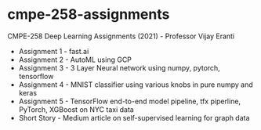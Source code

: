 # cmpe-258-assignments
CMPE-258 Deep Learning Assignments (2021) - Professor Vijay Eranti
* Assignment 1 - fast.ai
* Assignment 2 - AutoML using GCP 
* Assignment 3 - 3 Layer Neural network using numpy, pytorch, tensorflow
* Assignment 4 - MNIST classifier using various knobs in pure numpy and keras
* Assignment 5 - TensorFlow end-to-end model pipeline, tfx piperline, PyTorch, XGBoost on NYC taxi data
* Short Story - Medium article on self-supervised learning for graph data
